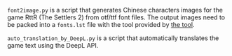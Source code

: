 `font2image.py` is a script that generates Chinese characters images for the game RttR (The Settlers 2) from otf/ttf font files. The output images need to be packed into a `fonts.lst` file with the tool provided by [the tool](https://github.com/Return-To-The-Roots/libsiedler2/releases/tag/v1.1.4).

`auto_translation_by_DeepL.py` is a script that automatically translates the game text using the DeepL API.